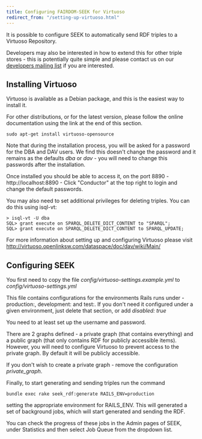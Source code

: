```yaml
---
title: Configuring FAIRDOM-SEEK for Virtuoso
redirect_from: "/setting-up-virtuoso.html"
---
```



It is possible to configure SEEK to automatically send RDF triples to a
Virtuoso Repository.

Developers may also be interested in how to extend this for other triple
stores - this is potentially quite simple and please contact us on our
[developers mailing list](http://groups.google.com/group/seek-dev) if you are
interested.

## Installing Virtuoso

Virtuoso is available as a Debian package, and this is the easiest way to
install it.

For other distributions, or for the latest version, please follow the online
documentation using the link at the end of this section.

    sudo apt-get install virtuoso-opensource

Note that during the installation process, you will be asked for a password
for the DBA and DAV users. We find this doesn't change the password and it
remains as the defaults *dba* or *dav* - you will need to change this
passwords after the installation.

Once installed you should be able to access it, on the port 8890 -
http://localhost:8890 - Click "Conductor" at the top right to login and change
the default passwords.

You may also need to set additional privileges for deleting triples. You can
do this using isql-vt:

    > isql-vt -U dba
    SQL> grant execute on SPARQL_DELETE_DICT_CONTENT to "SPARQL";
    SQL> grant execute on SPARQL_DELETE_DICT_CONTENT to SPARQL_UPDATE;

For more information about setting up and configuring Virtuoso please visit
http://virtuoso.openlinksw.com/dataspace/doc/dav/wiki/Main/

## Configuring SEEK

You first need to copy the file *config/virtuoso-settings.example.yml* to
*config/virtuoso-settings.yml*

This file contains configurations for the environments Rails runs under -
production:, development: and test:. If you don't need it configured under a
given environment, just delete that section, or add *disabled: true*

You need to at least set up the username and password.

There are 2 graphs defined - a private graph (that contains everything) and a
public graph (that only contains RDF for publicly accessible items). However,
you will need to configure Virtuoso to prevent access to the private graph. By
default it will be publicly accessible.

If you don't wish to create a private graph - remove the configuration
*private_graph*.

Finally, to start generating and sending triples run the command

    bundle exec rake seek_rdf:generate RAILS_ENV=production

setting the appropriate environment for RAILS_ENV. This will generated a set
of background jobs, which will start generated and sending the RDF.

You can check the progress of these jobs in the Admin pages of SEEK, under
Statistics and then select Job Queue from the dropdown list.
